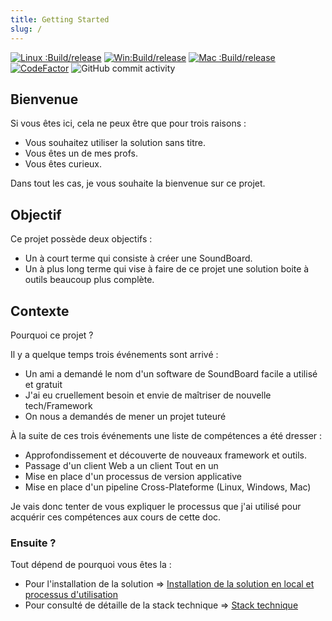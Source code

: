 ```yaml
---
title: Getting Started
slug: /
---
```


[![Linux :Build/release](https://github.com/batleforc/UnlabeledProject/actions/workflows/build-linux.yml/badge.svg)](https://github.com/batleforc/UnlabeledProject/actions/workflows/build-linux.yml)
[![Win:Build/release](https://github.com/batleforc/UnlabeledProject/actions/workflows/build-windows.yml/badge.svg)](https://github.com/batleforc/UnlabeledProject/actions/workflows/build-windows.yml)
[![Mac :Build/release](https://github.com/batleforc/UnlabeledProject/actions/workflows/build-mac.yml/badge.svg)](https://github.com/batleforc/UnlabeledProject/actions/workflows/build-mac.yml)
[![CodeFactor](https://www.codefactor.io/repository/github/batleforc/unlabeledproject/badge)](https://www.codefactor.io/repository/github/batleforc/unlabeledproject)
![GitHub commit activity](https://img.shields.io/github/commit-activity/m/batleforc/UnlabeledProject)

## Bienvenue

Si vous êtes ici, cela ne peux être que pour trois raisons :

- Vous souhaitez utiliser la solution sans titre.
- Vous êtes un de mes profs.
- Vous êtes curieux.

Dans tout les cas, je vous souhaite la bienvenue sur ce projet.

## Objectif

Ce projet possède deux objectifs :

- Un à court terme qui consiste à créer une SoundBoard.
- Un à plus long terme qui vise à faire de ce projet une solution boite à outils beaucoup plus complète.

## Contexte

Pourquoi ce projet ?

Il y a quelque temps trois événements sont arrivé :

- Un ami a demandé le nom d'un software de SoundBoard facile a utilisé et gratuit
- J'ai eu cruellement besoin et envie de maîtriser de nouvelle tech/Framework
- On nous a demandés de mener un projet tuteuré

À la suite de ces trois événements une liste de compétences a été dresser :

- Approfondissement et découverte de nouveaux framework et outils.
- Passage d'un client Web a un client Tout en un
- Mise en place d'un processus de version applicative
- Mise en place d'un pipeline Cross-Plateforme (Linux, Windows, Mac)

Je vais donc tenter de vous expliquer le processus que j'ai utilisé pour acquérir ces compétences aux cours de cette doc.

### Ensuite ?

Tout dépend de pourquoi vous êtes la :

- Pour l'installation de la solution => [Installation de la solution en local et processus d'utilisation](/docs/install)
- Pour consulté de détaille de la stack technique => [Stack technique](/docs/stacktechnique)
